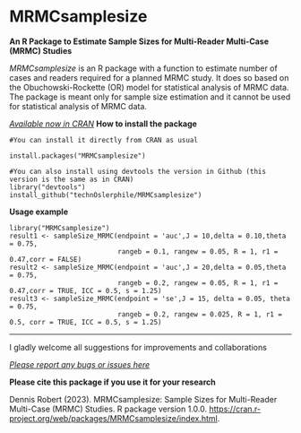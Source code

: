 # MRMCsamplesize
**An R Package to Estimate Sample Sizes for Multi-Reader Multi-Case (MRMC) Studies**

*MRMCsamplesize* is an R package with a function to estimate number of cases and readers required for a planned MRMC study. It does so based on the Obuchowski-Rockette (OR) model for statistical analysis of MRMC data. The package
is meant only for sample size estimation and it cannot be used for statistical analysis of MRMC data.

[*Available now in CRAN*](https://cran.r-project.org/web/packages/MRMCsamplesize/index.html)
**How to install the package**
```
#You can install it directly from CRAN as usual

install.packages("MRMCsamplesize")

#You can also install using devtools the version in Github (this version is the same as in CRAN)
library("devtools") 
install_github("technOslerphile/MRMCsamplesize")

```
**Usage example**
```
library("MRMCsamplesize")
result1 <- sampleSize_MRMC(endpoint = 'auc',J = 10,delta = 0.10,theta = 0.75,
                           rangeb = 0.1, rangew = 0.05, R = 1, r1 = 0.47,corr = FALSE)
result2 <- sampleSize_MRMC(endpoint = 'auc',J = 20,delta = 0.05,theta = 0.75,
                           rangeb = 0.2, rangew = 0.05, R = 1, r1 = 0.47,corr = TRUE, ICC = 0.5, s = 1.25)
result3 <- sampleSize_MRMC(endpoint = 'se',J = 15, delta = 0.05, theta = 0.75,
                           rangeb = 0.2, rangew = 0.025, R = 1, r1 = 0.5, corr = TRUE, ICC = 0.5, s = 1.25)
```
--------------------------------------------------------------------------------------------------------
I gladly welcome all suggestions for improvements and collaborations

[*Please report any bugs or issues here*](https://github.com/technOslerphile/MRMCsamplesize/issues)

**Please cite this package if you use it for your research**

  Dennis Robert (2023). MRMCsamplesize: Sample Sizes for Multi-Reader Multi-Case (MRMC) Studies. R package version 1.0.0.
  <https://cran.r-project.org/web/packages/MRMCsamplesize/index.html>.

